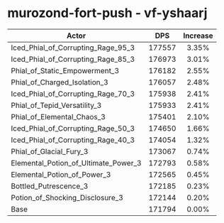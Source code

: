 # murozond-fort-push - vf-yshaarj
| Actor | DPS | Increase |
|---|:---:|:---:|
|Iced_Phial_of_Corrupting_Rage_95_3|177557|3.35%|
|Iced_Phial_of_Corrupting_Rage_85_3|176973|3.01%|
|Phial_of_Static_Empowerment_3|176182|2.55%|
|Phial_of_Charged_Isolation_3|176057|2.48%|
|Iced_Phial_of_Corrupting_Rage_70_3|175938|2.41%|
|Phial_of_Tepid_Versatility_3|175933|2.41%|
|Phial_of_Elemental_Chaos_3|175401|2.10%|
|Iced_Phial_of_Corrupting_Rage_50_3|174650|1.66%|
|Iced_Phial_of_Corrupting_Rage_40_3|174054|1.32%|
|Phial_of_Glacial_Fury_3|173067|0.74%|
|Elemental_Potion_of_Ultimate_Power_3|172793|0.58%|
|Elemental_Potion_of_Power_3|172565|0.45%|
|Bottled_Putrescence_3|172185|0.23%|
|Potion_of_Shocking_Disclosure_3|172144|0.20%|
|Base|171794|0.00%|
